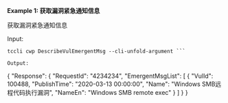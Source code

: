 **Example 1: 获取漏洞紧急通知信息**

获取漏洞紧急通知信息

Input: 

```
tccli cwp DescribeVulEmergentMsg --cli-unfold-argument ```

Output: 
```
{
    "Response": {
        "RequestId": "4234234",
        "EmergentMsgList": [
            {
                "VulId": 100488,
                "PublishTime": "2020-03-13 00:00:00",
                "Name": "Windows SMB远程代码执行漏洞",
                "NameEn": "Windows SMB remote exec"
            }
        ]
    }
}
```

